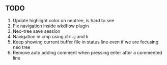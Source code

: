 ## TODO

1) Update highlight color on neotree, is hard to see
2) Fix navigation inside wkdflow plugin
3) Neo-tree save session
4) Navigation in cmp using ctrl+j and k
5) Keep showing current buffer file in status line even if we are focusing neo tree
6) Remove auto adding comment when pressing enter after a commented line
